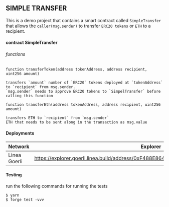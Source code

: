 ## SIMPLE TRANSFER

This is a demo project that contains a smart contract called `SimpleTransfer`
that allows the `caller(msg.sender)` to transfer `ERC20 tokens` or `ETH` to a recipient.

#### contract SimpleTransfer

###### functions

```solidity
function transferToken(address tokenAddress, address recipient, uint256 amount)

transfers `amount` number of `ERC20` tokens deployed at `tokenAddress` to `recipient` from msg.sender.
`msg.sender` needs to approve ERC20 tokens to `SimpelTransfer` before calling this function 
```

```solidity
function transferEth(address tokenAddress, address recipient, uint256 amount)

transfers ETH to `recipient` from `msg.sender`
ETH that needs to be sent along in the transaction as msg.value
```

#### Deployments

| Network      | Explorer                                                                                 |
|--------------| ---------------------------------------------------------------------------------------- |
| Linea Goerli | https://explorer.goerli.linea.build/address/0xF488E8645AF56E12093e97612d8a4Db7a6325198   |


#### Testing
run the following commands for running the tests 
```
$ yarn
$ forge test -vvv
```